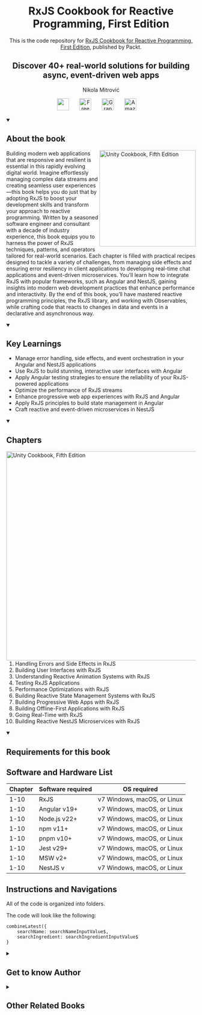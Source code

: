 <h1 align="center">
RxJS Cookbook for Reactive Programming, First Edition</h1>
<p align="center">This is the code repository for <a href ="https://www.packtpub.com/en-us/product/rxjs-cookbook-for-reactive-programming-first-edition/9781788624053"> RxJS Cookbook for Reactive Programming, First Edition</a>, published by Packt.
</p>

<h2 align="center">
Discover 40+ real-world solutions for building async, event-driven web apps 
</h2>
<p align="center">
Nikola Mitrović </p>

<p align="center">
   <a href="https://www.packtpub.com/en-in/product/rxjs-cookbook-for-reactive-programming-9781788625319" alt="Discord" title="Learn more on the Discord server"><img width="32px" src="https://cliply.co/wp-content/uploads/2021/08/372108630_DISCORD_LOGO_400.gif"/></a>
  &#8287;&#8287;&#8287;&#8287;&#8287;
  <a href="https://packt.link/free-ebook/9781788624053"><img width="32px" alt="Free PDF" title="Free PDF" src="https://cdn-icons-png.flaticon.com/512/4726/4726010.png"/></a>
 &#8287;&#8287;&#8287;&#8287;&#8287;
  <a href="https://packt.link/gbp/9781788624053"><img width="32px" alt="Graphic Bundle" title="Graphic Bundle" src="https://cdn-icons-png.flaticon.com/512/2659/2659360.png"/></a>
  &#8287;&#8287;&#8287;&#8287;&#8287;
   <a href="https://www.amazon.com/RxJS-Cookbook-Reactive-Programming-event-driven-ebook/dp/B0DY7DJ8NN"><img width="32px" alt="Amazon" title="Get your copy" src="https://cdn-icons-png.flaticon.com/512/15466/15466027.png"/></a>
  &#8287;&#8287;&#8287;&#8287;&#8287;
</p>
<details open> 
  <summary><h2>About the book</summary>
<a href="https://www.packtpub.com/product/unity-cookbook-fifth-edition/9781805123026">
<img src="https://content.packt.com/B09031/cover_image_small.jpg" alt="Unity Cookbook, Fifth Edition" height="256px" align="right">
</a>

Building modern web applications that are responsive and resilient is essential in this rapidly evolving digital world. Imagine effortlessly managing complex data streams and creating seamless user experiences—this book helps you do just that by adopting RxJS to boost your development skills and transform your approach to reactive programming.
Written by a seasoned software engineer and consultant with a decade of industry experience, this book equips you to harness the power of RxJS techniques, patterns, and operators tailored for real-world scenarios. Each chapter is filled with practical recipes designed to tackle a variety of challenges, from managing side effects and ensuring error resiliency in client applications to developing real-time chat applications and event-driven microservices. You’ll learn how to integrate RxJS with popular frameworks, such as Angular and NestJS, gaining insights into modern web development practices that enhance performance and interactivity.
By the end of this book, you’ll have mastered reactive programming principles, the RxJS library, and working with Observables, while crafting code that reacts to changes in data and events in a declarative and asynchronous way.</details>
<details open> 
  <summary><h2>Key Learnings</summary>
<ul>

<li>Manage error handling, side effects, and event orchestration in your Angular and NestJS applications</li>

<li>Use RxJS to build stunning, interactive user interfaces with Angular</li>

<li>Apply Angular testing strategies to ensure the reliability of your RxJS-powered applications</li>

<li>Optimize the performance of RxJS streams</li>

<li>Enhance progressive web app experiences with RxJS and Angular</li>

<li>Apply RxJS principles to build state management in Angular</li>

<li>Craft reactive and event-driven microservices in NestJS</li>

</ul>

  </details>

<details open> 
  <summary><h2>Chapters</summary>
     <img src="https://cliply.co/wp-content/uploads/2020/02/372002150_DOCUMENTS_400px.gif" alt="Unity Cookbook, Fifth Edition" height="556px" align="right">
<ol>

  <li>Handling Errors and Side Effects in RxJS</li>

  <li>Building User Interfaces with RxJS</li>

  <li>Understanding Reactive Animation Systems with RxJS</li>

  <li>Testing RxJS Applications</li>

  <li>Performance Optimizations with RxJS</li>

  <li>Building Reactive State Management Systems with RxJS</li>

  <li>Building Progressive Web Apps with RxJS </li>

  <li>Building Offline-First Applications with RxJS </li>

  <li>Going Real-Time with RxJS</li>

  <li>Building Reactive NestJS Microservices with RxJS</li>

</ol>

</details>


<details open> 
  <summary><h2>Requirements for this book</summary>
     
  ## Software and Hardware List
     
| Chapter  | Software required                                                                    | OS required                        |
| -------- | -------------------------------------------------------------------------------------| -----------------------------------|
|1-10|RxJS |v7 Windows, macOS, or Linux|
|1-10|Angular v19+|v7 Windows, macOS, or Linux|
|1-10|Node.js v22+|v7 Windows, macOS, or Linux|
|1-10|npm v11+|v7 Windows, macOS, or Linux|
|1-10|pnpm v10+|v7 Windows, macOS, or Linux|
|1-10|Jest v29+|v7 Windows, macOS, or Linux|
|1-10|MSW v2+|v7 Windows, macOS, or Linux|
|1-10|NestJS v|v7 Windows, macOS, or Linux|
    
## Instructions and Navigations
All of the code is organized into folders.

The code will look like the following:
```
combineLatest({
    searchName: searchNameInputValue$,
    searchIngredient: searchIngredientInputValue$
}
```

<details> 
  <summary><h2>Get to know Author</h2></summary>

**Nikola Mitrović** is a seasoned software engineer and consultant with experience that spans nearly a decade, with technical expertise in micro-frontend architecture and web performance, as well as technologies such as Angular, React, Next.js, Node.js, NestJS, NX, and AWS. He is an enthusiastic public speaker and has presented at some of the world's largest tech conferences, sharing his passion for crafting exceptional web experiences. He has business domain expertise in EdTech, HealthTech, and Digital Identity.
For the last couple of years, Nikola has been in leadership roles, inspiring a culture of technical excellence, continuous learning, collaboration, and psychological safety within the organization. He strongly believes in leading with empathy, honesty, and passion, empowering teams with trust and autonomy. 
Prior to this, Nikola was a partner, technical architect, and development lead at Vega IT, where he was recognized as the company's MVP for three consecutive years (2022-2024).



</details>
<details> 
  <summary><h2>Other Related Books</h2></summary>
<ul>

  <li><a href="https://www.packtpub.com/en-us/product/reactive-patterns-with-rxjs-and-angular-signals--second-edition/9781835087701">Reactive Patterns with RxJS and Angular Signals , Second Edition</a></li>

  <li><a href="https://www.packtpub.com/en-us/product/effective-angular-first-edition/9781805125532">Effective Angular, First Edition</a></li>
 
</ul>

</details>
